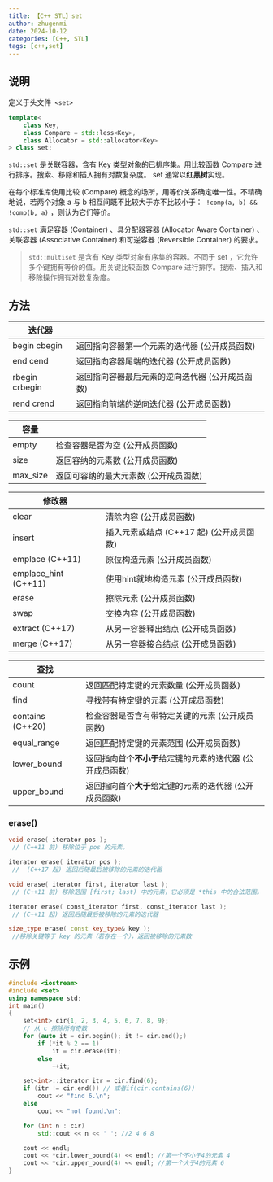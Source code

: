 ```yaml
---
title: 【C++ STL】set
author: zhugenmi
date: 2024-10-12
categories: [C++, STL]
tags: [c++,set]
---
```


## 说明

定义于头文件` <set>`

```cpp
template<
    class Key,
    class Compare = std::less<Key>,
    class Allocator = std::allocator<Key>
> class set;
```

`std::set` 是关联容器，含有 Key 类型对象的已排序集。用比较函数 Compare 进行排序。搜索、移除和插入拥有对数复杂度。 set 通常以**红黑树**实现。

在每个标准库使用比较 (Compare) 概念的场所，用等价关系确定唯一性。不精确地说，若两个对象 a 与 b 相互间既不比较大于亦不比较小于：` !comp(a, b) && !comp(b, a)` ，则认为它们等价。

`std::set` 满足容器 (Container) 、具分配器容器 (Allocator Aware Container) 、关联容器 (Associative Container) 和可逆容器 (Reversible Container) 的要求。

>`std::multiset` 是含有 Key 类型对象有序集的容器。不同于 set ，它允许多个键拥有等价的值。用关键比较函数 Compare 进行排序。搜索、插入和移除操作拥有对数复杂度。

## 方法

| 迭代器          |                                                 |
| --------------- | ----------------------------------------------- |
| begin  cbegin   | 返回指向容器第一个元素的迭代器 (公开成员函数)   |
| end  cend       | 返回指向容器尾端的迭代器 (公开成员函数)         |
| rbegin  crbegin | 返回指向容器最后元素的逆向迭代器 (公开成员函数) |
| rend  crend     | 返回指向前端的逆向迭代器 (公开成员函数)         |

| 容量     |                                       |
| -------- | ------------------------------------- |
| empty    | 检查容器是否为空 (公开成员函数)       |
| size     | 返回容纳的元素数 (公开成员函数)       |
| max_size | 返回可容纳的最大元素数 (公开成员函数) |

| 修改器               |                                          |
| -------------------- | ---------------------------------------- |
| clear                | 清除内容 (公开成员函数)                  |
| insert               | 插入元素或结点 (C++17 起) (公开成员函数) |
| emplace (C++11)      | 原位构造元素 (公开成员函数)              |
| emplace_hint (C++11) | 使用hint就地构造元素 (公开成员函数)      |
| erase                | 擦除元素 (公开成员函数)                  |
| swap                 | 交换内容 (公开成员函数)                  |
| extract (C++17)      | 从另一容器释出结点 (公开成员函数)        |
| merge (C++17)        | 从另一容器接合结点 (公开成员函数)        |

| 查找             |                                                           |
| ---------------- | --------------------------------------------------------- |
| count            | 返回匹配特定键的元素数量 (公开成员函数)                   |
| find             | 寻找带有特定键的元素 (公开成员函数)                       |
| contains (C++20) | 检查容器是否含有带特定关键的元素 (公开成员函数)           |
| equal_range      | 返回匹配特定键的元素范围 (公开成员函数)                   |
| lower_bound      | 返回指向首个**不小于**给定键的元素的迭代器 (公开成员函数) |
| upper_bound      | 返回指向首个**大于**给定键的元素的迭代器 (公开成员函数)   |



### erase()

```cpp
void erase( iterator pos );
 // (C++11 前) 移除位于 pos 的元素。

iterator erase( iterator pos );
 //  (C++17 起) 返回后随最后被移除的元素的迭代器

void erase( iterator first, iterator last );
 // (C++11 前) 移除范围 [first; last) 中的元素，它必须是 *this 中的合法范围。

iterator erase( const_iterator first, const_iterator last );
 // (C++11 起) 返回后随最后被移除的元素的迭代器

size_type erase( const key_type& key );
 //移除关键等于 key 的元素（若存在一个），返回被移除的元素数
```

## 示例

```cpp
#include <iostream>
#include <set>
using namespace std;
int main()
{
    set<int> cir{1, 2, 3, 4, 5, 6, 7, 8, 9};
    // 从 c 擦除所有奇数
    for (auto it = cir.begin(); it != cir.end();)
        if (*it % 2 == 1)
            it = cir.erase(it);
        else
            ++it;

    set<int>::iterator itr = cir.find(6);
    if (itr != cir.end()) // 或者if(cir.contains(6))
        cout << "find 6.\n";
    else
        cout << "not found.\n";

    for (int n : cir)
        std::cout << n << ' '; //2 4 6 8

    cout << endl;
    cout << *cir.lower_bound(4) << endl; //第一个不小于4的元素 4
    cout << *cir.upper_bound(4) << endl; //第一个大于4的元素 6
}
```

